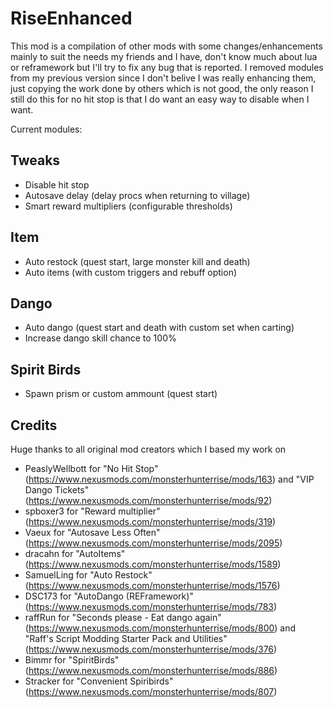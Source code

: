 # RiseEnhanced

This mod is a compilation of other mods with some changes/enhancements mainly to suit the needs my friends and I have, don't know much about lua or reframework but I'll try to fix any bug that is reported.
I removed modules from my previous version since I don't belive I was really enhancing them, just copying the work done by others which is not good, the only reason I still do this for no hit stop is that I do want an easy way to disable when I want.

Current modules:

## Tweaks
- Disable hit stop
- Autosave delay (delay procs when returning to village)
- Smart reward multipliers (configurable thresholds)

## Item
- Auto restock (quest start, large monster kill and death)
- Auto items (with custom triggers and rebuff option)

## Dango
- Auto dango (quest start and death with custom set when carting)
- Increase dango skill chance to 100%

## Spirit Birds
- Spawn prism or custom ammount (quest start)

## Credits
Huge thanks to all original mod creators which I based my work on

- PeaslyWellbott for "No Hit Stop" (<https://www.nexusmods.com/monsterhunterrise/mods/163>) and  "VIP Dango Tickets" (<https://www.nexusmods.com/monsterhunterrise/mods/92>)
- spboxer3 for "Reward multiplier" (<https://www.nexusmods.com/monsterhunterrise/mods/319>)
- Vaeux for "Autosave Less Often" (<https://www.nexusmods.com/monsterhunterrise/mods/2095>)
- dracahn for "AutoItems" (<https://www.nexusmods.com/monsterhunterrise/mods/1589>)
- SamuelLing for "Auto Restock" (<https://www.nexusmods.com/monsterhunterrise/mods/1576>)
- DSC173 for "AutoDango (REFramework)" (<https://www.nexusmods.com/monsterhunterrise/mods/783>)
- raffRun for "Seconds please - Eat dango again" (<https://www.nexusmods.com/monsterhunterrise/mods/800>) and "Raff's Script Modding Starter Pack and Utilities" (<https://www.nexusmods.com/monsterhunterrise/mods/376>)
- Bimmr for "SpiritBirds" (<https://www.nexusmods.com/monsterhunterrise/mods/886>)
- Stracker for "Convenient Spiribirds" (<https://www.nexusmods.com/monsterhunterrise/mods/807>)